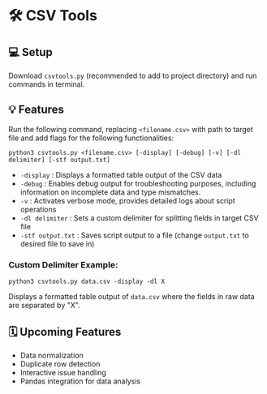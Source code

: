 # 🛠️ CSV Tools

## 💻 Setup
Download `csvtools.py` (recommended to add to project directory) and run commands in terminal.

## 💡 Features
Run the following command, replacing `<filename.csv>` with path to target file and add flags for the following functionalities:
```
python3 csvtools.py <filename.csv> [-display] [-debug] [-v] [-dl delimiter] [-stf output.txt]
```
- `-display` : Displays a formatted table output of the CSV data
- `-debug` : Enables debug output for troubleshooting purposes, including information on incomplete data and type mismatches.
- `-v` : Activates verbose mode, provides detailed logs about script operations
- `-dl delimiter` : Sets a custom delimiter for splitting fields in target CSV file
- `-stf output.txt` : Saves script output to a file (change `output.txt` to desired file to save in)

### Custom Delimiter Example:
```
python3 csvtools.py data.csv -display -dl X
```
Displays a formatted table output of `data.csv` where the fields in raw data are separated by "X".

## 🗓️ Upcoming Features
- Data normalization
- Duplicate row detection
- Interactive issue handling
- Pandas integration for data analysis
